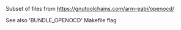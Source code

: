 Subset of files from https://gnutoolchains.com/arm-eabi/openocd/

See also 'BUNDLE_OPENOCD' Makefile flag